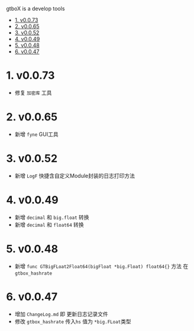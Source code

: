 gtboX is a develop tools
<!-- TOC -->

- [1. v0.0.73](#1-v0073)
- [2. v0.0.65](#2-v0065)
- [3. v0.0.52](#3-v0052)
- [4. v0.0.49](#4-v0049)
- [5. v0.0.48](#5-v0048)
- [6. v0.0.47](#6-v0047)

<!-- /TOC -->
# 1. v0.0.73
* 修复 `加密库` 工具

# 2. v0.0.65
* 新增 `fyne` GUI工具

# 3. v0.0.52
* 新增 `LogF` 快捷含自定义Module封装的日志打印方法

# 4. v0.0.49
* 新增 `decimal` 和 `big.float` 转换
* 新增 `decimal` 和 `float64` 转换

# 5. v0.0.48
* 新增  `func GTBigFLoat2Float64(bigFloat *big.Float) float64{}` 方法 在 `gtbox_hashrate`

# 6. v0.0.47
* 增加 `ChangeLog.md` 即 更新日志记录文件
* 修改 `gtbox_hashrate` 传入`hs` 值为 `*big.FLoat`类型
